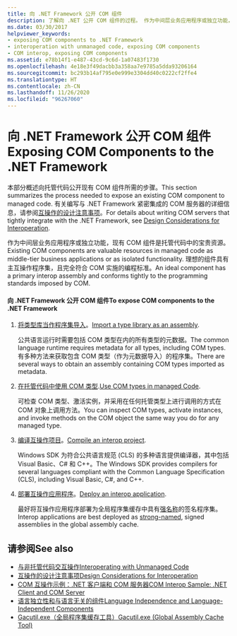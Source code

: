 ```yaml
---
title: 向 .NET Framework 公开 COM 组件
description: 了解向 .NET 公开 COM 组件的过程。 作为中间层业务应用程序或独立功能，COM 组件在托管代码中非常宝贵。
ms.date: 03/30/2017
helpviewer_keywords:
- exposing COM components to .NET Framework
- interoperation with unmanaged code, exposing COM components
- COM interop, exposing COM components
ms.assetid: e78b14f1-e487-43cd-9c6d-1a07483f1730
ms.openlocfilehash: 4e18e3f49dacbb3a358aa7e9785a5dda93206164
ms.sourcegitcommit: bc293b14af795e0e999e3304dd40c0222cf2ffe4
ms.translationtype: HT
ms.contentlocale: zh-CN
ms.lasthandoff: 11/26/2020
ms.locfileid: "96267060"
---
```

# <a name="exposing-com-components-to-the-net-framework"></a><span data-ttu-id="a4f1c-104">向 .NET Framework 公开 COM 组件</span><span class="sxs-lookup"><span data-stu-id="a4f1c-104">Exposing COM Components to the .NET Framework</span></span>

<span data-ttu-id="a4f1c-105">本部分概述向托管代码公开现有 COM 组件所需的步骤。</span><span class="sxs-lookup"><span data-stu-id="a4f1c-105">This section summarizes the process needed to expose an existing COM component to managed code.</span></span> <span data-ttu-id="a4f1c-106">有关编写与 .NET Framework 紧密集成的 COM 服务器的详细信息，请参阅[互操作的设计注意事项](/previous-versions/dotnet/netframework-4.0/61aax4kh(v=vs.100))。</span><span class="sxs-lookup"><span data-stu-id="a4f1c-106">For details about writing COM servers that tightly integrate with the .NET Framework, see [Design Considerations for Interoperation](/previous-versions/dotnet/netframework-4.0/61aax4kh(v=vs.100)).</span></span>
  
 <span data-ttu-id="a4f1c-107">作为中间层业务应用程序或独立功能，现有 COM 组件是托管代码中的宝贵资源。</span><span class="sxs-lookup"><span data-stu-id="a4f1c-107">Existing COM components are valuable resources in managed code as middle-tier business applications or as isolated functionality.</span></span> <span data-ttu-id="a4f1c-108">理想的组件具有主互操作程序集，且完全符合 COM 实施的编程标准。</span><span class="sxs-lookup"><span data-stu-id="a4f1c-108">An ideal component has a primary interop assembly and conforms tightly to the programming standards imposed by COM.</span></span>  
  
#### <a name="to-expose-com-components-to-the-net-framework"></a><span data-ttu-id="a4f1c-109">向 .NET Framework 公开 COM 组件</span><span class="sxs-lookup"><span data-stu-id="a4f1c-109">To expose COM components to the .NET Framework</span></span>  
  
1. <span data-ttu-id="a4f1c-110">[将类型库当作程序集导入](importing-a-type-library-as-an-assembly.md)。</span><span class="sxs-lookup"><span data-stu-id="a4f1c-110">[Import a type library as an assembly](importing-a-type-library-as-an-assembly.md).</span></span>  
  
     <span data-ttu-id="a4f1c-111">公共语言运行时需要包括 COM 类型在内的所有类型的元数据。</span><span class="sxs-lookup"><span data-stu-id="a4f1c-111">The common language runtime requires metadata for all types, including COM types.</span></span> <span data-ttu-id="a4f1c-112">有多种方法来获取包含 COM 类型（作为元数据导入）的程序集。</span><span class="sxs-lookup"><span data-stu-id="a4f1c-112">There are several ways to obtain an assembly containing COM types imported as metadata.</span></span>  
  
2. <span data-ttu-id="a4f1c-113">[在托管代码中使用 COM 类型](/previous-versions/dotnet/netframework-4.0/3y76b69k(v=vs.100)).</span><span class="sxs-lookup"><span data-stu-id="a4f1c-113">[Use COM types in managed Code](/previous-versions/dotnet/netframework-4.0/3y76b69k(v=vs.100)).</span></span>  
  
     <span data-ttu-id="a4f1c-114">可检查 COM 类型、激活实例，并采用在任何托管类型上进行调用的方式在 COM 对象上调用方法。</span><span class="sxs-lookup"><span data-stu-id="a4f1c-114">You can inspect COM types, activate instances, and invoke methods on the COM object the same way you do for any managed type.</span></span>  
  
3. <span data-ttu-id="a4f1c-115">[编译互操作项目](compiling-an-interop-project.md)。</span><span class="sxs-lookup"><span data-stu-id="a4f1c-115">[Compile an interop project](compiling-an-interop-project.md).</span></span>  
  
     <span data-ttu-id="a4f1c-116">Windows SDK 为符合公共语言规范 (CLS) 的多种语言提供编译器，其中包括 Visual Basic、C# 和 C++。</span><span class="sxs-lookup"><span data-stu-id="a4f1c-116">The Windows SDK provides compilers for several languages compliant with the Common Language Specification (CLS), including Visual Basic, C#, and C++.</span></span>  
  
4. <span data-ttu-id="a4f1c-117">[部署互操作应用程序](deploying-an-interop-application.md)。</span><span class="sxs-lookup"><span data-stu-id="a4f1c-117">[Deploy an interop application](deploying-an-interop-application.md).</span></span>  
  
     <span data-ttu-id="a4f1c-118">最好将互操作应用程序部署为全局程序集缓存中具有[强名称](../../standard/assembly/strong-named.md)的签名程序集。</span><span class="sxs-lookup"><span data-stu-id="a4f1c-118">Interop applications are best deployed as [strong-named](../../standard/assembly/strong-named.md), signed assemblies in the global assembly cache.</span></span>  
  
## <a name="see-also"></a><span data-ttu-id="a4f1c-119">请参阅</span><span class="sxs-lookup"><span data-stu-id="a4f1c-119">See also</span></span>

- [<span data-ttu-id="a4f1c-120">与非托管代码交互操作</span><span class="sxs-lookup"><span data-stu-id="a4f1c-120">Interoperating with Unmanaged Code</span></span>](index.md)
- <span data-ttu-id="a4f1c-121">[互操作的设计注意事项](/previous-versions/dotnet/netframework-4.0/61aax4kh(v=vs.100))</span><span class="sxs-lookup"><span data-stu-id="a4f1c-121">[Design Considerations for Interoperation](/previous-versions/dotnet/netframework-4.0/61aax4kh(v=vs.100))</span></span>
- [<span data-ttu-id="a4f1c-122">COM 互操作示例：.NET 客户端和 COM 服务器</span><span class="sxs-lookup"><span data-stu-id="a4f1c-122">COM Interop Sample: .NET Client and COM Server</span></span>](com-interop-sample-net-client-and-com-server.md)
- [<span data-ttu-id="a4f1c-123">语言独立性和与语言无关的组件</span><span class="sxs-lookup"><span data-stu-id="a4f1c-123">Language Independence and Language-Independent Components</span></span>](../../standard/language-independence-and-language-independent-components.md)
- [<span data-ttu-id="a4f1c-124">Gacutil.exe（全局程序集缓存工具）</span><span class="sxs-lookup"><span data-stu-id="a4f1c-124">Gacutil.exe (Global Assembly Cache Tool)</span></span>](../tools/gacutil-exe-gac-tool.md)
